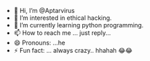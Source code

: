 - 👋 Hi, I’m @Aptarvirus
- 👀 I’m interested in ethical hacking.
- 🌱 I’m currently learning python programming.
- 📫 How to reach me ... just reply...
- 😄 Pronouns: ...he
- ⚡ Fun fact: ... always crazy.. hhahah 😂😂

<!---
Aptarvirus/Aptarvirus is a ✨ special ✨ repository because its `README.md` (this file) appears on your GitHub profile.
You can click the Preview link to take a look at your changes.
--->
